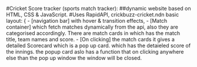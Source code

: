 #Cricket Score tracker (sports match tracker): ##dynamic website based on HTML, CSS & JavaScript. #Uses RapidAPI, crickbuzz-cricket.ndn basic layout: { - [navigation bar] with hover & transition effects, - [Match container] which fetch matches dynamically from the api, also they are categorised accordingly. There are match cards in which has the match title, team names and score. - [On clicking] the match cards it gives a detailed Scorecard which is a pop up card. which has the detaieled score of the innings. the popup card aslo has a function that on clicking anywhere else than the pop up window the window will be closed.
